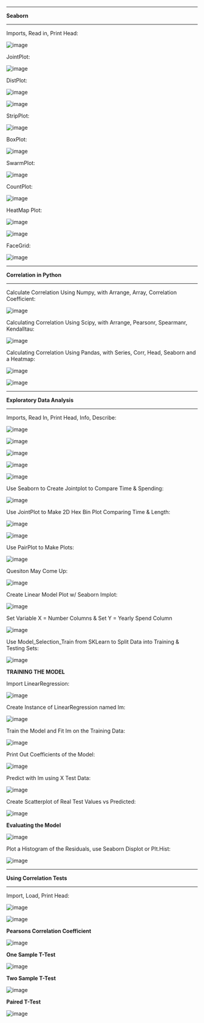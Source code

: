 -------

**Seaborn**

-------

Imports, Read in, Print Head:

![image](https://github.com/UselessPlank/DataCAHelp/assets/114073566/22262c41-ce26-435f-be26-0703b48687fb)

JointPlot:

![image](https://github.com/UselessPlank/DataCAHelp/assets/114073566/06f8495c-4ed0-404f-8f1c-f2bb06488dfe)

DistPlot:

![image](https://github.com/UselessPlank/DataCAHelp/assets/114073566/ab5207da-fe52-4e77-b128-433d91e2e20d)

![image](https://github.com/UselessPlank/DataCAHelp/assets/114073566/31832db8-dde5-46d9-93f2-a8fb2285e6a7)

StripPlot:

![image](https://github.com/UselessPlank/DataCAHelp/assets/114073566/88973934-075d-4263-a571-a263bf4d841f)

BoxPlot:

![image](https://github.com/UselessPlank/DataCAHelp/assets/114073566/6b4a2975-6027-4fe7-9f9e-d1b0624a8069)

SwarmPlot:

![image](https://github.com/UselessPlank/DataCAHelp/assets/114073566/6c818b52-b7ca-4a96-9644-7124e5c9d69d)

CountPlot:

![image](https://github.com/UselessPlank/DataCAHelp/assets/114073566/6ccd99a9-995c-48eb-a9ee-4af25fbe8997)

HeatMap Plot:

![image](https://github.com/UselessPlank/DataCAHelp/assets/114073566/28858d38-09e2-4c9c-aa5f-5bcf7a4e6ea2)

![image](https://github.com/UselessPlank/DataCAHelp/assets/114073566/fcba4ed6-c7a8-4787-a540-1c9078e6cc0f)

FaceGrid:

![image](https://github.com/UselessPlank/DataCAHelp/assets/114073566/868373c6-2288-4676-85b6-d75bd013973f)

-------

**Correlation in Python**

-------

Calculate Correlation Using Numpy, with Arrange, Array, Correlation Coefficient:

![image](https://github.com/UselessPlank/DataCAHelp/assets/114073566/ad8fa154-a878-4f18-b0ca-79f322cfbe64)

Calculating Correlation Using Scipy, with Arrange, Pearsonr, Spearmanr, Kendalltau:

![image](https://github.com/UselessPlank/DataCAHelp/assets/114073566/1ef27742-91d2-4c12-9dd3-e65b538b7885)

Calculating Correlation Using Pandas, with Series, Corr, Head, Seaborn and a Heatmap:

![image](https://github.com/UselessPlank/DataCAHelp/assets/114073566/1c1955a9-bb7a-4a5e-a146-189e980cbfef)

![image](https://github.com/UselessPlank/DataCAHelp/assets/114073566/6151b4da-7108-4eef-b221-f4e216813c1a)

-------

**Exploratory Data Analysis**

-------

Imports, Read In, Print Head, Info, Describe:

![image](https://github.com/UselessPlank/DataCAHelp/assets/114073566/9b00ec07-4b1e-45be-bfd8-f385a5aaaf51)

![image](https://github.com/UselessPlank/DataCAHelp/assets/114073566/a10bbf94-9cff-4a0a-9454-2d1dc26a409b)

![image](https://github.com/UselessPlank/DataCAHelp/assets/114073566/fc0da267-c956-4161-acb4-4fda002409f4)

![image](https://github.com/UselessPlank/DataCAHelp/assets/114073566/34875104-d713-45d8-bcd0-306de44f7568)

![image](https://github.com/UselessPlank/DataCAHelp/assets/114073566/4ea9dde3-5935-4f97-9583-e2a7c595d9ad)

Use Seaborn to Create Jointplot to Compare Time & Spending:

![image](https://github.com/UselessPlank/DataCAHelp/assets/114073566/4a3ff928-51e2-4d82-ad7d-1eed864be1a1)

Use JointPlot to Make 2D Hex Bin Plot Comparing Time & Length:

![image](https://github.com/UselessPlank/DataCAHelp/assets/114073566/f671b6f0-fe55-4141-aa58-2f33c7648f01)

![image](https://github.com/UselessPlank/DataCAHelp/assets/114073566/c214f9ec-ab92-46dc-8199-21505af8660b)

Use PairPlot to Make Plots:

![image](https://github.com/UselessPlank/DataCAHelp/assets/114073566/6c30ce1a-cfc2-4b11-82c6-b75f33882986)

Quesiton May Come Up:

![image](https://github.com/UselessPlank/DataCAHelp/assets/114073566/270dfd48-e91c-4c96-943f-1dcf48f54489)

Create Linear Model Plot w/ Seaborn Implot:

![image](https://github.com/UselessPlank/DataCAHelp/assets/114073566/5f4eb803-c73f-4c2f-bac2-a943163097a8)

Set Variable X = Number Columns & Set Y = Yearly Spend Column

![image](https://github.com/UselessPlank/DataCAHelp/assets/114073566/25aef90c-f560-4e0d-84c2-9c65aec0ba92)

Use Model_Selection_Train from SKLearn to Split Data into Training & Testing Sets:

![image](https://github.com/UselessPlank/DataCAHelp/assets/114073566/26cb4f0a-86e6-461d-b6e5-e0af209a94ea)

**TRAINING THE MODEL**

Import LinearRegression:

![image](https://github.com/UselessPlank/DataCAHelp/assets/114073566/0fc8392c-a2a7-42c9-b1a2-f5d796a9f990)

Create Instance of LinearRegression named lm:

![image](https://github.com/UselessPlank/DataCAHelp/assets/114073566/7caf0c76-d9ec-4c1d-988a-4384eaadd380)

Train the Model and Fit lm on the Training Data:

![image](https://github.com/UselessPlank/DataCAHelp/assets/114073566/bd4cbbf0-00d5-4c49-a539-ca5700b49a39)

Print Out Coefficients of the Model:

![image](https://github.com/UselessPlank/DataCAHelp/assets/114073566/d81bb548-338b-4652-8b55-b166cbf9eba3)

Predict with lm using X Test Data:

![image](https://github.com/UselessPlank/DataCAHelp/assets/114073566/81059497-682a-400b-96cd-960c9e58d203)

Create Scatterplot of Real Test Values vs Predicted:

![image](https://github.com/UselessPlank/DataCAHelp/assets/114073566/5653ba99-3f81-4b1d-9476-ead20170f23e)

**Evaluating the Model**

![image](https://github.com/UselessPlank/DataCAHelp/assets/114073566/0329354e-62d5-4a13-a04f-7da0862f91e8)

Plot a Histogram of the Residuals, use Seaborn Displot or Plt.Hist:

![image](https://github.com/UselessPlank/DataCAHelp/assets/114073566/d895fe30-4837-4288-b760-045f1c4647e0)

-------

**Using Correlation Tests**

-------

Import, Load, Print Head:

![image](https://github.com/UselessPlank/DataCAHelp/assets/114073566/fde71665-10ce-42dd-9d91-f3fab2eadddf)

![image](https://github.com/UselessPlank/DataCAHelp/assets/114073566/1849a03a-04a5-4358-b4df-dcac05777436)

**Pearsons Correlation Coefficient**

![image](https://github.com/UselessPlank/DataCAHelp/assets/114073566/00eb8cac-5e4c-41fb-9992-075ef3db7982)

**One Sample T-Test**

![image](https://github.com/UselessPlank/DataCAHelp/assets/114073566/60a5e1bd-7d39-4076-b850-27d3cc89332d)

**Two Sample T-Test**

![image](https://github.com/UselessPlank/DataCAHelp/assets/114073566/e8c19094-60d5-4bfd-8431-2d30f6616346)

**Paired T-Test**

![image](https://github.com/UselessPlank/DataCAHelp/assets/114073566/de45ac20-787a-4bab-b58b-1214600a5138)
